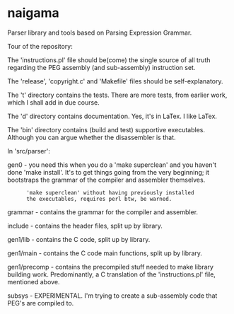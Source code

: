 # naigama
Parser library and tools based on Parsing Expression Grammar.

Tour of the repository:

The 'instructions.pl' file should be(come) the single source of all
truth regarding the PEG assembly (and sub-assembly) instruction set.

The 'release', 'copyright.c' and 'Makefile' files should be
self-explanatory.

The 't' directory contains the tests. There are more tests, from earlier
work, which I shall add in due course.

The 'd' directory contains documentation. Yes, it's in LaTex. I like LaTex.

The 'bin' directory contains (build and test) supportive executables.
Although you can argue whether the disassembler is that.

In 'src/parser':

gen0    - you need this when you do a 'make superclean' and you haven't
          done 'make install'. It's to get things going from the very
          beginning; it bootstraps the grammar of the compiler and
          assembler themselves.

          'make superclean' without having previously installed
          the executables, requires perl btw, be warned.

grammar     - contains the grammar for the compiler and assembler.

include     - contains the header files, split up by library.

gen1/lib - contains the C code, split up by library.

gen1/main - contains the C code main functions, split up by library.

gen1/precomp - contains the precompiled stuff needed to make library
              building work. Predominantly, a C translation of the
              'instructions.pl' file, mentioned above.

subsys - EXPERIMENTAL. I'm trying to create a sub-assembly code
         that PEG's are compiled to.
